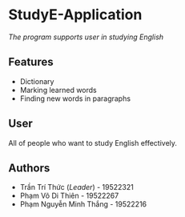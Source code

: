 # **StudyE-Application**
*The program supports user in studying English*
## Features
- Dictionary
- Marking learned words
- Finding new words in paragraphs
## User
All of people who want to study English effectively.
## Authors
- Trần Trí Thức (*Leader*) - 19522321
- Phạm Võ Di Thiên - 19522267
- Phạm Nguyễn Minh Thắng - 19522216
